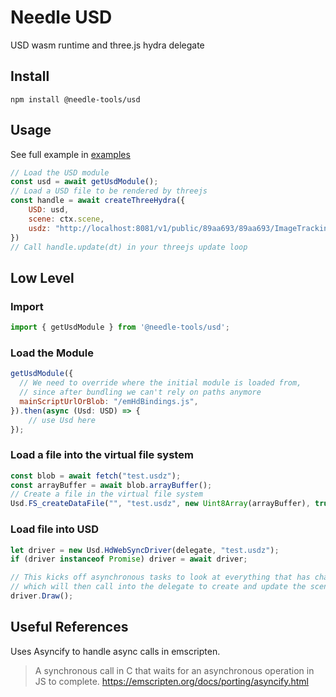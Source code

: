 # Needle USD

USD wasm runtime and three.js hydra delegate

## Install
`npm install @needle-tools/usd`



## Usage


See full example in [examples](./examples/src/main.ts)

```js
// Load the USD module
const usd = await getUsdModule();
// Load a USD file to be rendered by threejs
const handle = await createThreeHydra({
    USD: usd,
    scene: ctx.scene,
    usdz: "http://localhost:8081/v1/public/89aa693/89aa693/ImageTrackingNeedleSample.usdz",
})
// Call handle.update(dt) in your threejs update loop 
```



## Low Level

### Import
```js
import { getUsdModule } from '@needle-tools/usd';
```

### Load the Module

```js
getUsdModule({
  // We need to override where the initial module is loaded from, 
  // since after bundling we can't rely on paths anymore
  mainScriptUrlOrBlob: "/emHdBindings.js",
}).then(async (Usd: USD) => {
    // use Usd here
});
```

### Load a file into the virtual file system
```js
const blob = await fetch("test.usdz");
const arrayBuffer = await blob.arrayBuffer();
// Create a file in the virtual file system
Usd.FS_createDataFile("", "test.usdz", new Uint8Array(arrayBuffer), true, true, true);
```

### Load file into USD

```js
let driver = new Usd.HdWebSyncDriver(delegate, "test.usdz");
if (driver instanceof Promise) driver = await driver;

// This kicks off asynchronous tasks to look at everything that has changed – _SyncAll –
// which will then call into the delegate to create and update the scene graph.
driver.Draw();
```

## Useful References

Uses Asyncify to handle async calls in emscripten.
> A synchronous call in C that waits for an asynchronous operation in JS to complete.
https://emscripten.org/docs/porting/asyncify.html
